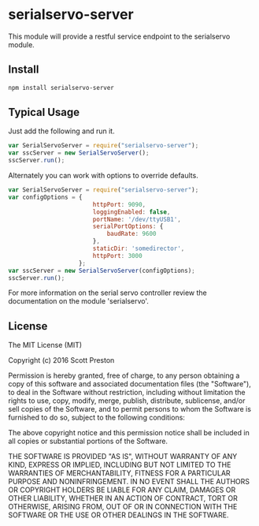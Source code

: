 # serialservo-server

This module will provide a restful service endpoint to the serialservo module.

## Install

```bash
npm install serialservo-server
```

## Typical Usage

Just add the following and run it.

```javascript
var SerialServoServer = require("serialservo-server");
var sscServer = new SerialServoServer();
sscServer.run();
```

Alternately you can work with options to override defaults.

```javascript
var SerialServoServer = require("serialservo-server");
var configOptions = { 
                        httpPort: 9090, 
                        loggingEnabled: false, 
                        portName: '/dev/ttyUSB1', 
                        serialPortOptions: { 
                            baudRate: 9600
                        },
                        staticDir: 'somedirector',
                        httpPort: 3000
                    };
var sscServer = new SerialServoServer(configOptions);
sscServer.run();
```

For more information on the serial servo controller review the documentation on the module 'serialservo'.

## License

The MIT License (MIT)

Copyright (c) 2016 Scott Preston

Permission is hereby granted, free of charge, to any person obtaining a copy of
this software and associated documentation files (the "Software"), to deal in
the Software without restriction, including without limitation the rights to
use, copy, modify, merge, publish, distribute, sublicense, and/or sell copies of
the Software, and to permit persons to whom the Software is furnished to do so,
subject to the following conditions:

The above copyright notice and this permission notice shall be included in all
copies or substantial portions of the Software.

THE SOFTWARE IS PROVIDED "AS IS", WITHOUT WARRANTY OF ANY KIND, EXPRESS OR
IMPLIED, INCLUDING BUT NOT LIMITED TO THE WARRANTIES OF MERCHANTABILITY, FITNESS
FOR A PARTICULAR PURPOSE AND NONINFRINGEMENT. IN NO EVENT SHALL THE AUTHORS OR
COPYRIGHT HOLDERS BE LIABLE FOR ANY CLAIM, DAMAGES OR OTHER LIABILITY, WHETHER
IN AN ACTION OF CONTRACT, TORT OR OTHERWISE, ARISING FROM, OUT OF OR IN
CONNECTION WITH THE SOFTWARE OR THE USE OR OTHER DEALINGS IN THE SOFTWARE.